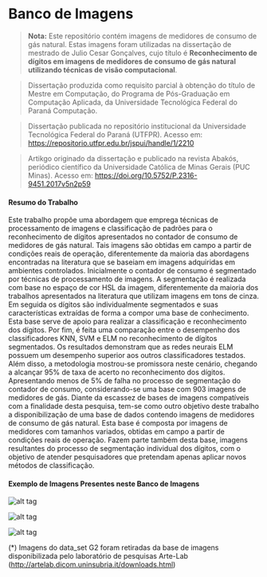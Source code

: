 Banco de Imagens
===============

>**Nota:**
Este repositório contém imagens de medidores de consumo de gás natural. Estas imagens foram utilizadas na dissertação de mestrado de Julio Cesar Gonçalves, cujo título é **Reconhecimento de dígitos em imagens de medidores de consumo de gás natural utilizando técnicas de visão computacional**.

>Dissertação produzida como requisito parcial à obtenção do título de Mestre em Computação, do Programa de Pós-Graduação em Computação Aplicada, da Universidade Tecnológica Federal do Paraná Computação.

>Dissertação publicada no repositório institucional da Universidade Tecnológica Federal do Paraná (UTFPR).
>Acesso em: https://repositorio.utfpr.edu.br/jspui/handle/1/2210

>Artikgo originado da dissertação e publicado na revista Abakós, periódico científico da Universidade Católica de Minas Gerais (PUC Minas).
>Acesso em: https://doi.org/10.5752/P.2316-9451.2017v5n2p59

#### <i class="icon-file"></i> Resumo do Trabalho
Este trabalho propõe uma abordagem que emprega técnicas de processamento de imagens e classificação de padrões para o reconhecimento de dígitos apresentados no contador de consumo de medidores de gás natural. Tais imagens são obtidas em campo a partir de condições reais de operação, diferentemente da maioria das abordagens encontradas na literatura que se baseiam em imagens adquiridas em ambientes controlados. Inicialmente o contador de consumo é segmentado por técnicas de processamento de imagens. A segmentação é realizada com base no espaço de cor HSL da imagem, diferentemente da maioria dos trabalhos apresentados na literatura que utilizam imagens em tons de cinza. Em seguida os dígitos são individualmente segmentados e suas características extraídas de forma a compor uma base de conhecimento. Esta base serve de apoio para realizar a classificação e reconhecimento dos dígitos. Por fim, é feita uma comparação entre o desempenho dos classificadores KNN, SVM e ELM no reconhecimento de dígitos segmentados. Os resultados demonstram que as redes neurais ELM possuem um desempenho superior aos outros classificadores testados. Além disso, a metodologia mostrou-se promissora neste cenário, chegando a alcançar 95% de taxa de acerto no reconhecimento dos dígitos. Apresentando menos de 5% de falha no processo de segmentação do contador de consumo, considerando-se uma base com 903 imagens de medidores de gás. Diante da escassez de bases de imagens compatíveis com a finalidade desta pesquisa, tem-se como outro objetivo deste trabalho a disponibilização de uma base de dados contendo imagens de medidores de consumo de gás natural. Esta base é composta por imagens de medidores com tamanhos variados, obtidas em campo a partir de condições reais de operação. Fazem parte também desta base, imagens resultantes do processo de segmentação individual dos dígitos, com o objetivo de atender pesquisadores que pretendam apenas aplicar novos métodos de classificação.

#### <i class="icon-file"></i> Exemplo de Imagens Presentes neste Banco de Imagens
![alt tag](https://raw.githubusercontent.com/jcgcwb/gas-meter-ocr/master/exemplo1.jpg)

![alt tag](https://raw.githubusercontent.com/jcgcwb/gas-meter-ocr/master/exemplo2.jpg)

![alt tag](https://raw.githubusercontent.com/jcgcwb/gas-meter-ocr/master/exemplo3.jpg)


(*) Imagens do data_set G2 foram retiradas da base de imagens disponibilizada pelo laboratório de pesquisas Arte-Lab (http://artelab.dicom.uninsubria.it/downloads.html)
